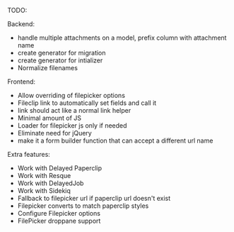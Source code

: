TODO:

Backend:
* handle multiple attachments on a model, prefix column with attachment name
* create generator for migration
* create generator for intializer
* Normalize filenames

Frontend:
* Allow overriding of filepicker options
* Fileclip link to automatically set fields and call it
* link should act like a normal link helper
* Minimal amount of JS
* Loader for filepicker js only if needed
* Eliminate need for jQuery
* make it a form builder function that can accept a different url name

Extra features:
* Work with Delayed Paperclip
* Work with Resque
* Work with DelayedJob
* Work with Sidekiq
* Fallback to filepicker url if paperclip url doesn't exist
* Filepicker converts to match paperclip styles
* Configure Filepicker options
* FilePicker droppane support

